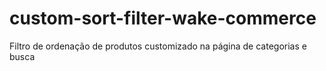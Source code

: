 # custom-sort-filter-wake-commerce
Filtro de ordenação de produtos customizado na página de categorias e busca
